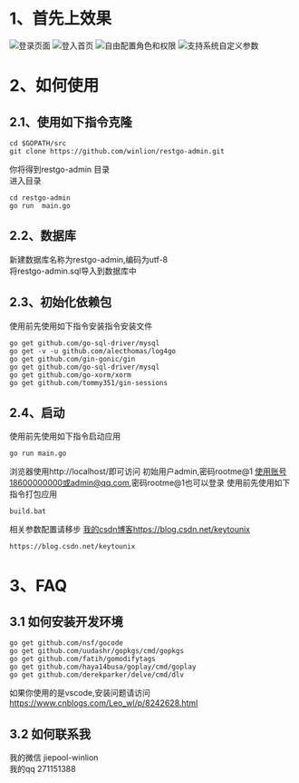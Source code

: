 # 1、首先上效果
![登录页面](https://github.com/winlion/restgo-admin/blob/master/asset/images/1.png)
![登入首页](https://github.com/winlion/restgo-admin/blob/master/asset/images/2.png)
![自由配置角色和权限](https://github.com/winlion/restgo-admin/blob/master/asset/images/3.png)
![支持系统自定义参数](https://github.com/winlion/restgo-admin/blob/master/asset/images/4.png)
# 2、如何使用
## 2.1、使用如下指令克隆
```
cd $GOPATH/src
git clone https://github.com/winlion/restgo-admin.git  
```
你将得到restgo-admin 目录  
进入目录  
```
cd restgo-admin
go run  main.go
```

## 2.2、数据库
新建数据库名称为restgo-admin,编码为utf-8  
将restgo-admin.sql导入到数据库中

## 2.3、初始化依赖包
使用前先使用如下指令安装指令安装文件
```
go get github.com/go-sql-driver/mysql  
go get -v -u github.com/alecthomas/log4go  
go get github.com/gin-gonic/gin  
go get github.com/go-sql-driver/mysql  
go get github.com/go-xorm/xorm  
go get github.com/tommy351/gin-sessions  
```

## 2.4、启动
使用前先使用如下指令启动应用  
```
go run main.go  
```
浏览器使用http://localhost/即可访问
初始用户admin,密码rootme@1
使用账号18600000000或admin@qq.com,密码rootme@1也可以登录
使用前先使用如下指令打包应用  
```
build.bat  
```
相关参数配置请移步
[我的csdn博客https://blog.csdn.net/keytounix](https://blog.csdn.net/keytounix "csdn")
```
https://blog.csdn.net/keytounix
```
# 3、FAQ
## 3.1 如何安装开发环境
```
go get github.com/nsf/gocode  
go get github.com/uudashr/gopkgs/cmd/gopkgs  
go get github.com/fatih/gomodifytags  
go get github.com/haya14busa/goplay/cmd/goplay  
go get github.com/derekparker/delve/cmd/dlv  
```
如果你使用的是vscode,安装问题请访问
https://www.cnblogs.com/Leo_wl/p/8242628.html

## 3.2 如何联系我
我的微信 jiepool-winlion  
我的qq 271151388
